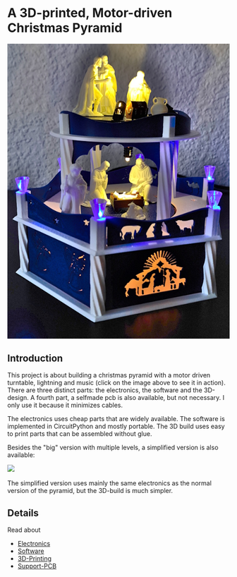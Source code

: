 A 3D-printed, Motor-driven Christmas Pyramid
============================================

[![pyramid.mp4](./doc/pyramid.jpg)](./doc/pyramid.mp4?raw=true "Rotating Pyramid")

Introduction
------------

This project is about building a christmas pyramid with a motor driven
turntable, lightning and music (click on the image above to see it in
action). There are three distinct parts: the electronics, the software
and the 3D-design. A fourth part, a selfmade pcb is also available,
but not necessary. I only use it because it minimizes cables.

The electronics uses cheap parts that are widely available. The software is
implemented in CircuitPython and mostly portable. The 3D build uses
easy to print parts that can be assembled without glue.

Besides the "big" version with multiple levels, a simplified version is
also available:

![](./doc/simple.jpg)

The simplified version uses mainly the same electronics as the normal
version of the pyramid, but the 3D-build is much simpler.


Details
-------

Read about

  - [Electronics](./doc/electronics.md)
  - [Software](./doc/software.md)
  - [3D-Printing](./doc/printing.md)
  - [Support-PCB](./doc/pcb.md)
